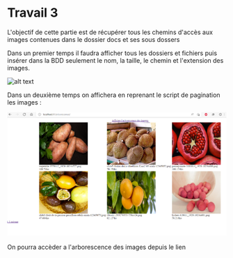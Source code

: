 # Travail 3 

L'objectif de cette partie est de récupérer tous les chemins d'accès aux images contenues dans le dossier docs et ses sous dossers

Dans un premier temps il faudra afficher tous les dossiers et fichiers puis insérer dans la BDD seulement le nom, la taille, le chemin et l'extension des images.

![alt text](rendu_arbo.png)

Dans un deuxième temps on affichera en reprenant le script de pagination les images :

![alt text](rendu_images.png)

On pourra accèder a l'arborescence des images depuis le lien 
